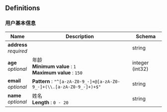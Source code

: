 
<a name="definitions"></a>
## Definitions

<a name="f27103dead187fe6c304ecd07f70768d"></a>
### 用户基本信息

|Name|Description|Schema|
|---|---|---|
|**address**  <br>*required*||string|
|**age**  <br>*optional*|年龄  <br>**Minimum value** : `1`  <br>**Maximum value** : `150`|integer (int32)|
|**email**  <br>*optional*|**Pattern** : `"^[a-zA-Z0-9_-]+@[a-zA-Z0-9_-]+(\\.[a-zA-Z0-9_-]+)+$"`|string|
|**name**  <br>*optional*|姓名  <br>**Length** : `0 - 20`|string|



